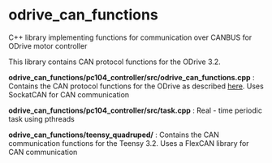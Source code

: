 # odrive_can_functions
C++ library implementing functions for communication over CANBUS for ODrive motor controller 

This library contains CAN protocol functions for the ODrive 3.2.

**odrive_can_functions/pc104_controller/src/odrive_can_functions.cpp** : Contains the CAN protocol functions for the ODrive as described [here](https://docs.odriverobotics.com/can-protocol). Uses SockatCAN for CAN communication 

**odrive_can_functions/pc104_controller/src/task.cpp** : Real - time periodic task using pthreads 

**odrive_can_functions/teensy_quadruped/** : Contains the CAN communication functions for the Teensy 3.2. Uses a FlexCAN library for CAN communication

